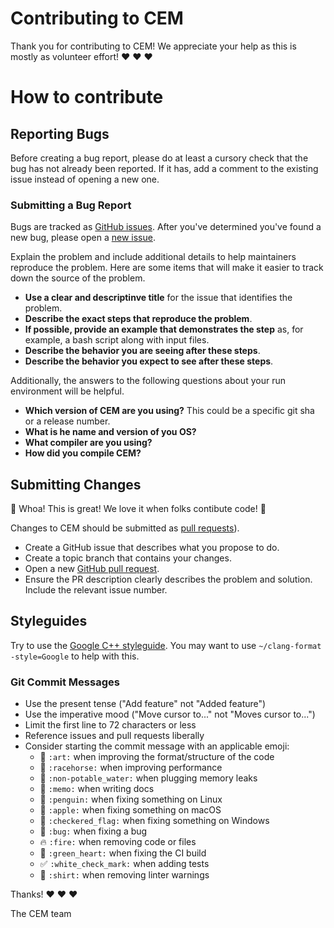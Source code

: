 # Contributing to CEM

Thank you for contributing to CEM! We appreciate your help as this is
mostly as volunteer effort! :heart: :heart: :heart:

# How to contribute

## Reporting Bugs

Before creating a bug report, please do at least a cursory check that the
bug has not already been reported. If it has, add a comment to the existing
issue instead of opening a new one.

### Submitting a Bug Report

Bugs are tracked as
[GitHub issues](https://guides.github.com/features/issues/). After you've
determined you've found a new bug, please open a
[new issue](https://github.com/csdms-contrib/cem/issues).

Explain the problem and include additional details to help maintainers
reproduce the problem. Here are some items that will make it easier
to track down the source of the problem.

*  **Use a clear and descriptinve title** for the issue that identifies the
   problem.
*  **Describe the exact steps that reproduce the problem**.
*  **If possible, provide an example that demonstrates the step** as,
   for example, a bash script along with input files.
*  **Describe the behavior you are seeing after these steps**.
*  **Describe the behavior you expect to see after these steps**.

Additionally, the answers to the following questions about your run
environment will be helpful.

*  **Which version of CEM are you using?** This could be a specific
   git sha or a release number.
*  **What is he name and version of you OS?**
*  **What compiler are you using?**
*  **How did you compile CEM?**


## Submitting Changes

:tada: Whoa! This is great! We love it when folks contibute code! :tada:

Changes to CEM should be submitted as 
[pull requests](http://help.github.com/pull-requests/)).

*  Create a GitHub issue that describes what you propose to do.
*  Create a topic branch that contains your changes.
*  Open a new [GitHub pull request](https://github.com/csdms-contrib/cem/pull/new/master).
*  Ensure the PR description clearly describes the problem and solution.
   Include the relevant issue number.

## Styleguides

Try to use the
[Google C++ styleguide](https://google.github.io/styleguide/cppguide.html).
You may want to use `~/clang-format -style=Google` to help with this.

### Git Commit Messages

* Use the present tense ("Add feature" not "Added feature")
* Use the imperative mood ("Move cursor to..." not "Moves cursor to...")
* Limit the first line to 72 characters or less
* Reference issues and pull requests liberally
* Consider starting the commit message with an applicable emoji:
    * :art: `:art:` when improving the format/structure of the code
    * :racehorse: `:racehorse:` when improving performance
    * :non-potable_water: `:non-potable_water:` when plugging memory leaks
    * :memo: `:memo:` when writing docs
    * :penguin: `:penguin:` when fixing something on Linux
    * :apple: `:apple:` when fixing something on macOS
    * :checkered_flag: `:checkered_flag:` when fixing something on Windows
    * :bug: `:bug:` when fixing a bug
    * :fire: `:fire:` when removing code or files
    * :green_heart: `:green_heart:` when fixing the CI build
    * :white_check_mark: `:white_check_mark:` when adding tests
    * :shirt: `:shirt:` when removing linter warnings

Thanks! :heart: :heart: :heart:

The CEM team
